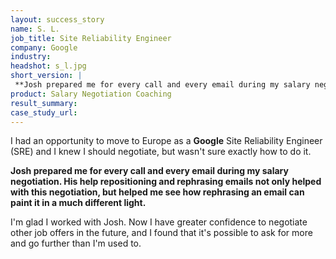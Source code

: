 ```yaml
---
layout: success_story
name: S. L.
job_title: Site Reliability Engineer
company: Google
industry: 
headshot: s_l.jpg
short_version: |
 **Josh prepared me for every call and every email during my salary negotiation. His help repositioning and rephrasing emails not only helped with this negotiation, but helped me see how rephrasing an email can paint it in a much different light.**
product: Salary Negotiation Coaching
result_summary: 
case_study_url: 
---
```


I had an opportunity to move to Europe as a **Google** Site Reliability Engineer (SRE) and I knew I should negotiate, but wasn't sure exactly how to do it.

**Josh prepared me for every call and every email during my salary negotiation. His help repositioning and rephrasing emails not only helped with this negotiation, but helped me see how rephrasing an email can paint it in a much different light.**

I'm glad I worked with Josh. Now I have greater confidence to negotiate other job offers in the future, and I found that it's possible to ask for more and go further than I'm used to.
